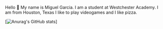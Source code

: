 Hello 👋
My name is Miguel Garcia. I am a student at Westchester Academy. I am from Houston, Texas I like to play videogames and I like pizza.

[![Anurag's GitHub stats](https://github-readme-stats.vercel.app/api?username=miguel-g2008)]
